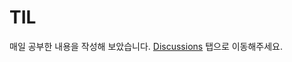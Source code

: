 # TIL
매일 공부한 내용을 작성해 보았습니다. [Discussions](https://github.com/jonaeji94/TIL/discussions) 탭으로 이동해주세요.

